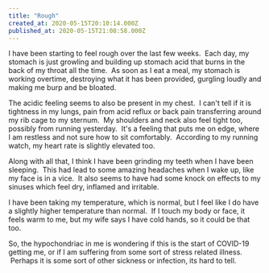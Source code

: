 ```yaml
---
title: "Rough"
created_at: 2020-05-15T20:10:14.000Z
published_at: 2020-05-15T21:08:58.000Z
---
```

I have been starting to feel rough over the last few weeks.  Each day, my stomach is just growling and building up stomach acid that burns in the back of my throat all the time.  As soon as I eat a meal, my stomach is working overtime, destroying what it has been provided, gurgling loudly and making me burp and be bloated.

The acidic feeling seems to also be present in my chest.  I can't tell if it is tightness in my lungs, pain from acid reflux or back pain transferring around my rib cage to my sternum.  My shoulders and neck also feel tight too, possibly from running yesterday.  It's a feeling that puts me on edge, where I am restless and not sure how to sit comfortably.  According to my running watch, my heart rate is slightly elevated too.

Along with all that, I think I have been grinding my teeth when I have been sleeping.  This had lead to some amazing headaches when I wake up, like my face is in a vice.  It also seems to have had some knock on effects to my sinuses which feel dry, inflamed and irritable.

I have been taking my temperature, which is normal, but I feel like I do have a slightly higher temperature than normal.  If I touch my body or face, it feels warm to me, but my wife says I have cold hands, so it could be that too.

So, the hypochondriac in me is wondering if this is the start of COVID-19 getting me, or if I am suffering from some sort of stress related illness.  Perhaps it is some sort of other sickness or infection, its hard to tell.
